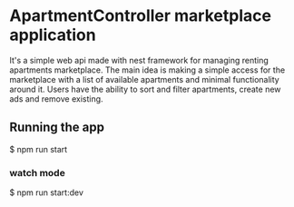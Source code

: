 # ApartmentController marketplace application

It's a simple web api made with nest framework for managing renting apartments marketplace. The main idea is making a simple access for the marketplace with a list of available apartments and minimal functionality around it. Users have the ability to sort and filter apartments, create new ads and remove existing.




## Running the app

$ npm run start

### watch mode
$ npm run start:dev
